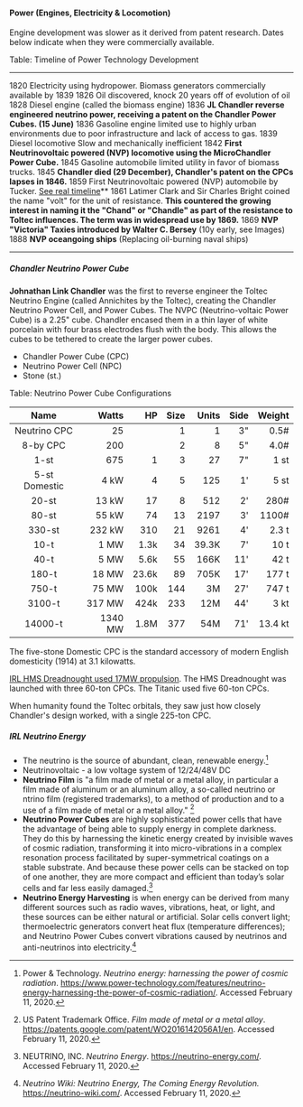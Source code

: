 #### Power (Engines, Electricity & Locomotion)

Engine development was slower as it derived from patent research. Dates below indicate when they were commercially available.

Table: Timeline of Power Technology Development

-------- --------------------------------------------------
  1820   Electricity using hydropower. Biomass generators commercially available by 1839
  1826   Oil discovered, knock 20 years off of evolution of oil
  1828   Diesel engine (called the biomass engine)
  1836   **JL Chandler reverse engineered neutrino power, receiving a patent on the Chandler Power Cubes. (15 June)**
  1836   Gasoline engine limited use to highly urban environments due to poor infrastructure and lack of access to gas.
  1839   Diesel locomotive Slow and mechanically inefficient
  1842   **First Neutrinovoltaic powered (NVP) locomotive using the MicroChandler Power Cube.**
  1845   Gasoline automobile limited utility in favor of biomass trucks.
  1845   **Chandler died (29 December), Chandler's patent on the CPCs lapses in 1846.**
  1859   First Neutrinovoltaic powered (NVP) automobile by Tucker. [See real timeline](https://en.wikipedia.org/wiki/History_of_the_electric_vehicle#Electric_model_cars)**
  1861   Latimer Clark and Sir Charles Bright coined the name "volt" for the unit of resistance. **This countered the growing interest in naming it the "Chand" or "Chandle" as part of the resistance to Toltec influences. The term was in widespread use by 1869.**
  1869   **NVP "Victoria" Taxies introduced by Walter C. Bersey** (10y early, see Images)
  1888   **NVP oceangoing ships**  (Replacing oil-burning naval ships)
-------- --------------------------------------------------

<!-- * 1820 - Electricity using hydropower. Biomass generators commercially available by 1839
* 1826 - Oil discovered, knock 20 years off of evolution of oil
* 1828 - Diesel engine (called the biomass engine)
* **1836 - JL Chandler reverse engineered neutrino power, receiving a patent on the Chandler Power Cubes. (15 June)**
* 1836 - Gasoline engine - limited use to highly urban environments due to poor infrastructure and lack of access to gas.
* 1839 - Diesel locomotive - Slow and mechanically inefficient
* **1842 - First Neutrinovoltaic powered (NVP) locomotive using the MicroChandler Power Cube.**
* 1845 - Gasoline automobile limited utility in favor of biomass trucks.
* **1845 - Chandler died (29 December), Chandler's patent on the CPCs lapses in 1846.**
* **1859 - First Neutrinovoltaic powered (NVP) automobile by Tucker. [See real timeline](https://en.wikipedia.org/wiki/History_of_the_electric_vehicle#Electric_model_cars)**
* 1861 - Latimer Clark and Sir Charles Bright coined the name "volt" for the unit of resistance. **This countered the growing interest in naming it the "Chand" or "Chandle" as part of the resistance to Toltec influences. The term was in widespread use by 1869.**
* **1869 - NVP "Victoria" Taxies introduced by Walter C. Bersey** (10y early, see Images)
* **1888 - NVP oceangoing ships**  (Oil-burning naval ships) -->

##### Chandler Neutrino Power Cube

**Johnathan Link Chandler** was the first to reverse engineer the Toltec Neutrino Engine (called Annichites by the Toltec), creating the Chandler Neutrino Power Cell, and Power Cubes. The NVPC (Neutrino-voltaic Power Cube) is a 2.25" cube. Chandler encased them in a thin layer of white porcelain with four brass electrodes flush with the body. This allows the cubes to be tethered to create the larger power cubes.

* Chandler Power Cube (CPC)
* Neutrino Power Cell (NPC)
* Stone (st.)

Table: Neutrino Power Cube Configurations

|     Name      |   Watts |   HP  | Size| Units | Side|  Weight |
|       :-:     |    -:   |    -: |  -: |   -:  |  -: |    -:   |
|  Neutrino CPC |      25 |       |   1 |     1 |  3" |    0.5# |
|     8-by CPC  |     200 |       |   2 |     8 | 5"  |    4.0# |
|         1-st  |     675 |     1 |   3 |    27 |  7" |    1 st |
| 5-st Domestic |    4 kW |     4 |   5 |   125 |  1' |    5 st |
|        20-st  |   13 kW |    17 |   8 |   512 |  2' |  280# |
|        80-st  |   55 kW |    74 |  13 |  2197 |  3' |   1100# |
|       330-st  |  232 kW |   310 |  21 |  9261 |  4' |     2.3 t |
|         10-t  |    1 MW |  1.3k |  34 | 39.3K |  7' |    10 t |
|         40-t  |    5 MW |  5.6k |  55 |  166K | 11' |    42 t |
|        180-t  |   18 MW | 23.6k |  89 |  705K | 17' |   177 t |
|        750-t  |   75 MW |  100k | 144 |    3M | 27' |   747 t |
|       3100-t  |  317 MW |  424k | 233 |   12M | 44' |    3 kt |
|      14000-t  | 1340 MW |  1.8M | 377 |   54M | 71' | 13.4 kt |

The five-stone Domestic CPC is the standard accessory of modern English domesticity (1914) at 3.1 kilowatts.

<!--
1 HP = 750 Watts

* HMS Dreadnought 23,000 shp ( 17,000 kW) - three  60t CPCs
* Iowa class     242,000 shp (158,000 kW) - seven 225t CPCs
* Titanic 46,000 horsepower - five 60t CPCs
* US A1B (Ford carrier) - 700MW
* US S8G (Ohio sub) - 220MW @ 2750t (42'x42'x55') compare 3100-T 317MW (44'x44'x44')
* US Gato @ 4MW on surface or 750-t @ 3MW.

Use https://en.wikipedia.org/wiki/List_of_United_States_Naval_reactors US reactor designations
-->

[IRL HMS Dreadnought used 17MW propulsion](https://en.wikipedia.org/wiki/HMS_Dreadnought_(1906)). The HMS Dreadnought was launched with three 60-ton CPCs. The Titanic used five 60-ton CPCs.

When humanity found the Toltec orbitals, they saw just how closely Chandler's design worked, with a single 225-ton CPC.

##### IRL Neutrino Energy

* The neutrino is the source of abundant, clean, renewable energy.[^nutrino-energy]
* Neutrinovoltaic - a low voltage system of 12/24/48V DC
* **Neutrino Film** is "a film made of metal or a metal alloy, in particular a film made of aluminum or an aluminum alloy, a so-called neutrino or ntrino film (registered trademarks), to a method of production and to a use of a film made of metal or a metal alloy." [^WO2016142056A1]
* **Neutrino Power Cubes** are highly sophisticated power cells that have the advantage of being able to supply energy in complete darkness. They do this by harnessing the kinetic energy created by invisible waves of cosmic radiation, transforming it into micro-vibrations in a complex resonation process facilitated by super-symmetrical coatings on a stable substrate. And because these power cells can be stacked on top of one another, they are more compact and efficient than today’s solar cells and far less easily damaged.[^Neutrino-energy]
* **Neutrino Energy Harvesting** is when energy can be derived from many different sources such as radio waves, vibrations, heat, or light, and these sources can be either natural or artificial. Solar cells convert light; thermoelectric generators convert heat flux (temperature differences); and Neutrino Power Cubes convert vibrations caused by neutrinos and anti-neutrinos into electricity.[^Neutrino-Wiki]

[^nutrino-energy]: Power & Technology. _Neutrino energy: harnessing the power of cosmic radiation_. https://www.power-technology.com/features/neutrino-energy-harnessing-the-power-of-cosmic-radiation/. Accessed February 11, 2020.
[^Neutrino-energy]: NEUTRINO, INC. _Neutrino Energy_. https://neutrino-energy.com/. Accessed February 11, 2020.
[^Neutrino-Wiki]: _Neutrino Wiki: Neutrino Energy, The Coming Energy Revolution._ https://neutrino-wiki.com/. Accessed February 11, 2020.
[^WO2016142056A1]: US Patent Trademark Office. _Film made of metal or a metal alloy_. https://patents.google.com/patent/WO2016142056A1/en. Accessed February 11, 2020.
